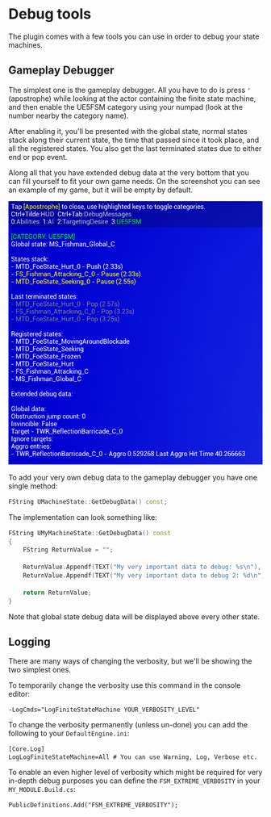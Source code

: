﻿# Debug tools

The plugin comes with a few tools you can use in order to debug your state machines.

## Gameplay Debugger

The simplest one is the gameplay debugger. All you have to do is press `'` (apostrophe) while looking at the actor
containing the finite state machine, and then enable the UE5FSM category using your numpad (look at the number
nearby the category name).

After enabling it, you'll be presented with the global state, normal states stack along their current state, the 
time that passed since it took place, and all the registered states. You also get the last terminated states due to 
either end or pop event.

Along all that you have extended debug data at the very bottom that you can fill yourself to fit your own game needs.
On the screenshot you can see an example of my game, but it will be empty by default.

<img src="ue5fsm-gameplay-debugger.png" alt="ue5fsm-gameplay-debugger.png">

To add your very own debug data to the gameplay debugger you have one single method:

```c++
FString UMachineState::GetDebugData() const;
```

The implementation can look something like:

```c++
FString UMyMachineState::GetDebugData() const
{
	FString ReturnValue = "";

	ReturnValue.Appendf(TEXT("My very important data to debug: %s\n"), TEXT("The root of evil"));
	ReturnValue.Appendf(TEXT("My very important data to debug 2: %d\n"), TEXT("Just a peaceful number"));

	return ReturnValue;
}
```

Note that global state debug data will be displayed above every other state.

## Logging

There are many ways of changing the verbosity, but we'll be showing the two simplest ones.

To temporarily change the verbosity use this command in the console editor:

```
-LogCmds="LogFiniteStateMachine YOUR_VERBOSITY_LEVEL"  
```

To change the verbosity permanently (unless un-done) you can add the following to your `DefaultEngine.ini`:

```
[Core.Log]
LogLogFiniteStateMachine=All # You can use Warning, Log, Verbose etc.
```

To enable an even higher level of verbosity which might be required for very in-depth debug purposes you can define the
`FSM_EXTREME_VERBOSITY` in your `MY_MODULE.Build.cs`:

```
PublicDefinitions.Add("FSM_EXTREME_VERBOSITY");
```
